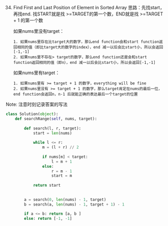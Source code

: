 34. Find First and Last Position of Element in Sorted Array 
思路：先找start，再找end. 找START就是找 >=TARGET的第一个数，END就是找 >=TARGET + 1 的第一个数   

     如果nums里没有target：
     
        1. 如果nums里存在比target大的数字，那么end function会和start function返回相同的值（即比target大的数字的index），end 减一以后会比start小，所以会返回[-1,-1]    
        2. 如果nums里不存在> target的数字，那么end function还是会和start function返回相同的值（即n），end 减一以后会比start小，所以会返回[-1,-1] 
        
     如果nums里有target：  
          
        1. 如果nums里有 >= target + 1 的数字，everything will be fine   
        2. 如果nums里没有 >= target + 1 的数字，那么target肯定在nums的最后一位，end function会返回n，n-1 后就能正确的表达最后一个target的位置    
  
Note: 注意时刻记录答案的写法

```Python
class Solution(object):
    def searchRange(self, nums, target):
        
        def search(l, r, target):
            start = len(nums)
            
            while l <= r:
                m = (l + r) // 2
                
                if nums[m] < target:
                    l = m + 1
                else:
                    r = m - 1
                    start = m
                    
            return start
        
        
        a = search(0, len(nums) - 1, target)
        b = search(a, len(nums) - 1, target + 1) - 1
        
        if a <= b: return [a, b ]
        else: return [-1, -1]
```

